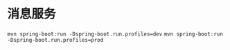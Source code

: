 # 消息服务

`mvn spring-boot:run -Dspring-boot.run.profiles=dev`
`mvn spring-boot:run -Dspring-boot.run.profiles=prod`

